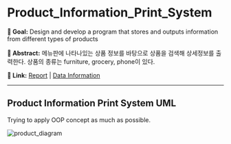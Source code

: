 # Product_Information_Print_System

__📍 Goal:__ Design and develop a program that stores and outputs information from different types of products

__📍 Abstract:__ 메뉴판에 나타나있는 상품 정보를 바탕으로 상품을 검색해 상세정보를 출력한다. 상품의 종류는 furniture, grocery, phone이 있다.

__📍 Link:__ [Report](https://github.com/jung-hyeon/Product_Print/blob/main/Report.pdf) | [Data Information](https://github.com/jung-hyeon/Product_Print/blob/main/data%20information.pdf)

---
## Product Information Print System UML
Trying to apply OOP concept as much as possible.
  
![product_diagram](https://github.com/jung-hyeon/Product_Print/assets/79007759/b0e5b480-da8d-443b-bccf-c5a64c31b0e3)

